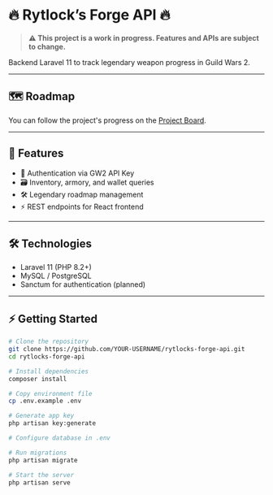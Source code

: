 # 🔥 Rytlock’s Forge API 🔥

> **⚠️ This project is a work in progress. Features and APIs are subject to change.**

Backend Laravel 11 to track legendary weapon progress in Guild Wars 2.

---

## 🗺️ Roadmap

You can follow the project's progress on the [Project Board](https://github.com/users/WillianHoracio/projects/2).

---

## 🚀 Features

- 🔑 Authentication via GW2 API Key  
- 🗃 Inventory, armory, and wallet queries  
- 🛠 Legendary roadmap management  
- ⚡ REST endpoints for React frontend

---

## 🛠 Technologies

- Laravel 11 (PHP 8.2+)  
- MySQL / PostgreSQL  
- Sanctum for authentication (planned)  

---

## ⚡ Getting Started

```bash
# Clone the repository
git clone https://github.com/YOUR-USERNAME/rytlocks-forge-api.git
cd rytlocks-forge-api

# Install dependencies
composer install

# Copy environment file
cp .env.example .env

# Generate app key
php artisan key:generate

# Configure database in .env

# Run migrations
php artisan migrate

# Start the server
php artisan serve
